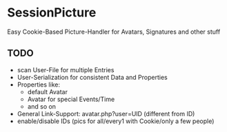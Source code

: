 # SessionPicture
    
Easy Cookie-Based Picture-Handler for Avatars, Signatures and other stuff

## TODO
 - scan User-File for multiple Entries
 - User-Serialization for consistent Data and Properties
 - Properties like:
    - default Avatar
    - Avatar for special Events/Time
    - and so on
 - General Link-Support: avatar.php?user=UID (different from ID)
 - enable/disable IDs (pics for all/every1 with Cookie/only a few people)
